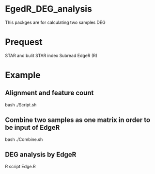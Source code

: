 # EgedR_DEG_analysis
This packges are for calculating two samples DEG
# Prequest 
STAR  and bulit STAR index
Subread 
EdgeR (R)
# Example
## Alignment and feature count
bash ./Script.sh <directory of idex> <diretory of reference genome> <diroctory of gtf file> <directory of fastq file> <name of fastq file>
##  Combine two samples as one matrix in order to be input of EdgeR 
bash ./Combine.sh <list of sample num1> <list of sample num2> 
##  DEG analysis by EdgeR 
R script Edge.R 
